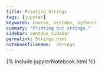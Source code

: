 ```yaml
---
title: Printing Strings
tags: [jupyter]
keywords: course, sentdex, python3
summary: "Printing out strings."
sidebar: sentdex_sidebar
permalink: Strings.html
notebookfilename:  Strings
---
```


{% include jupyterNotebook.html %}